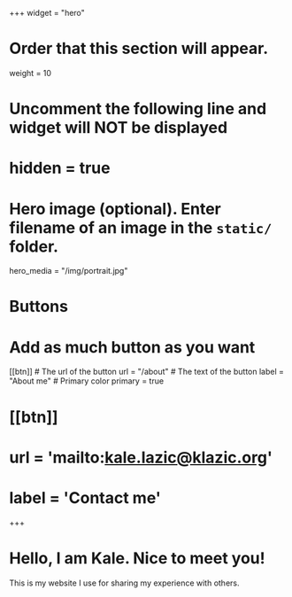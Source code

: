 +++
widget = "hero"
# Order that this section will appear.
weight = 10

# Uncomment the following line and widget will NOT be displayed
# hidden = true

# Hero image (optional). Enter filename of an image in the `static/` folder.
hero_media = "/img/portrait.jpg"

# Buttons
# Add as much button as you want
[[btn]]
	# The url of the button
  url = "/about"
	# The text of the button
  label = "About me"
	# Primary color
	primary = true

# [[btn]]
#  url = 'mailto:kale.lazic@klazic.org'
#  label = 'Contact me'

+++

# **Hello, I am Kale. Nice to meet you!**

This is my website I use for sharing my experience with others.

